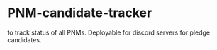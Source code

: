# PNM-candidate-tracker
to track status of all PNMs. Deployable for discord servers for pledge candidates. 
